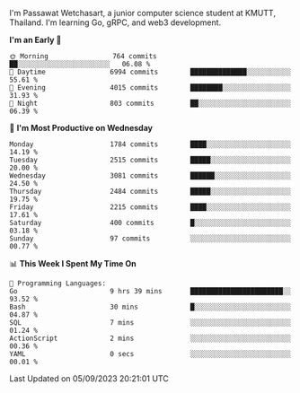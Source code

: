 
I'm Passawat Wetchasart, a junior computer science student at KMUTT, Thailand. I'm learning Go, gRPC, and web3 development.



<!--START_SECTION:waka-->
**I'm an Early 🐤** 

```text
🌞 Morning                764 commits         ██░░░░░░░░░░░░░░░░░░░░░░░   06.08 % 
🌆 Daytime                6994 commits        ██████████████░░░░░░░░░░░   55.61 % 
🌃 Evening                4015 commits        ████████░░░░░░░░░░░░░░░░░   31.93 % 
🌙 Night                  803 commits         ██░░░░░░░░░░░░░░░░░░░░░░░   06.39 % 
```
📅 **I'm Most Productive on Wednesday** 

```text
Monday                   1784 commits        ████░░░░░░░░░░░░░░░░░░░░░   14.19 % 
Tuesday                  2515 commits        █████░░░░░░░░░░░░░░░░░░░░   20.00 % 
Wednesday                3081 commits        ██████░░░░░░░░░░░░░░░░░░░   24.50 % 
Thursday                 2484 commits        █████░░░░░░░░░░░░░░░░░░░░   19.75 % 
Friday                   2215 commits        ████░░░░░░░░░░░░░░░░░░░░░   17.61 % 
Saturday                 400 commits         █░░░░░░░░░░░░░░░░░░░░░░░░   03.18 % 
Sunday                   97 commits          ░░░░░░░░░░░░░░░░░░░░░░░░░   00.77 % 
```


📊 **This Week I Spent My Time On** 

```text
💬 Programming Languages: 
Go                       9 hrs 39 mins       ███████████████████████░░   93.52 % 
Bash                     30 mins             █░░░░░░░░░░░░░░░░░░░░░░░░   04.87 % 
SQL                      7 mins              ░░░░░░░░░░░░░░░░░░░░░░░░░   01.24 % 
ActionScript             2 mins              ░░░░░░░░░░░░░░░░░░░░░░░░░   00.36 % 
YAML                     0 secs              ░░░░░░░░░░░░░░░░░░░░░░░░░   00.01 % 
```


 Last Updated on 05/09/2023 20:21:01 UTC
<!--END_SECTION:waka-->

<!--
**markpassawat/markpassawat** is a ✨ _special_ ✨ repository because its `README.md` (this file) appears on your GitHub profile.

Here are some ideas to get you started:

- 🔭 I’m currently working on ...
- 🌱 I’m currently learning ...
- 👯 I’m looking to collaborate on ...
- 🤔 I’m looking for help with ...
- 💬 Ask me about ...
- 📫 How to reach me: ...
- 😄 Pronouns: He/Him
- ⚡ Fun fact: ...
-->

